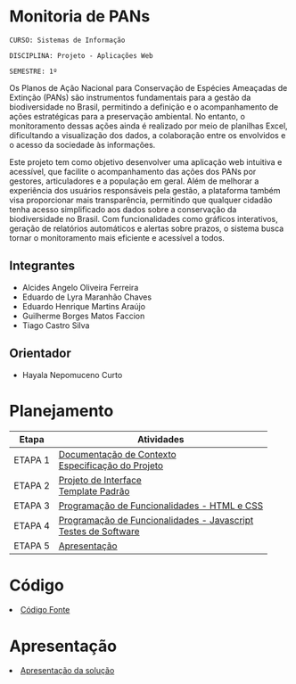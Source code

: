 # Monitoria de PANs

`CURSO: Sistemas de Informação`

`DISCIPLINA: Projeto - Aplicações Web`

`SEMESTRE: 1º`

Os Planos de Ação Nacional para Conservação de Espécies Ameaçadas de Extinção (PANs) são instrumentos fundamentais para a gestão da biodiversidade no Brasil, permitindo a definição e o acompanhamento de ações estratégicas para a preservação ambiental. No entanto, o monitoramento dessas ações ainda é realizado por meio de planilhas Excel, dificultando a visualização dos dados, a colaboração entre os envolvidos e o acesso da sociedade às informações.

Este projeto tem como objetivo desenvolver uma aplicação web intuitiva e acessível, que facilite o acompanhamento das ações dos PANs por gestores, articuladores e a população em geral. Além de melhorar a experiência dos usuários responsáveis pela gestão, a plataforma também visa proporcionar mais transparência, permitindo que qualquer cidadão tenha acesso simplificado aos dados sobre a conservação da biodiversidade no Brasil. Com funcionalidades como gráficos interativos, geração de relatórios automáticos e alertas sobre prazos, o sistema busca tornar o monitoramento mais eficiente e acessível a todos.

## Integrantes

* Alcides Angelo Oliveira Ferreira
* Eduardo de Lyra Maranhão Chaves
* Eduardo Henrique Martins Araújo
* Guilherme Borges Matos Faccion
* Tiago Castro Silva


## Orientador

* Hayala Nepomuceno Curto

# Planejamento

| Etapa         | Atividades |
|  :----:   | ----------- |
| ETAPA 1         |[Documentação de Contexto](docs/context.md) <br> [Especificação do Projeto](docs/especification.md) |
| ETAPA 2         |[Projeto de Interface](docs/interface.md) <br> [Template Padrão](docs/template.md) |
| ETAPA 3         |[Programação de Funcionalidades - HTML e CSS](docs/development.md) |
| ETAPA 4        |[Programação de Funcionalidades - Javascript](docs/development.md) <br> [Testes de Software ](docs/tests.md) |
| ETAPA 5         | [Apresentação](presentation/README.md) |

# Código

<li><a href="src/README.md"> Código Fonte</a></li>

# Apresentação

<li><a href="presentation/README.md"> Apresentação da solução</a></li>
